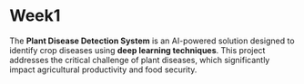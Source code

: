 # Week1
The **Plant Disease Detection System** is an AI-powered solution designed to identify crop diseases using **deep learning techniques**. This project addresses the critical challenge of plant diseases, which significantly impact agricultural productivity and food security.
